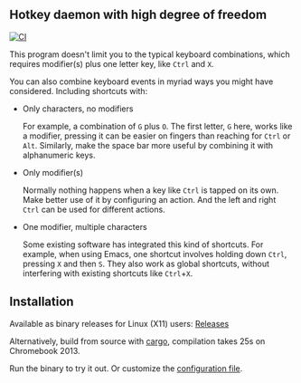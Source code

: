 ## Hotkey daemon with high degree of freedom

[![CI](https://github.com/wzhd/kseqi/actions/workflows/bui.yml/badge.svg)](https://github.com/wzhd/kseqi/actions)

This program doesn't limit you to the
typical keyboard combinations, which requires
modifier(s) plus one letter key, like `Ctrl` and `X`.

You can also combine keyboard events in myriad ways you might have considered.
Including shortcuts with:

- Only characters, no modifiers

  For example, a combination of `G` plus `O`.
The first letter, `G` here, works like a modifier,
pressing it can be easier on fingers than reaching for `Ctrl` or `Alt`.
Similarly, make the space bar more useful
by combining it with alphanumeric keys.

- Only modifier(s)

  Normally nothing happens when a key like `Ctrl` is tapped on its own.
Make better use of it by configuring an action.
And the left and right `Ctrl` can be used for different actions.

- One modifier, multiple characters

  Some existing software has integrated this kind of shortcuts.
For example, when using Emacs, one shortcut involves holding down `Ctrl`, pressing `X` and then `S`.
They also work as global shortcuts,
without interfering with existing shortcuts like `Ctrl`+`X`.


## Installation

Available as binary releases for Linux (X11) users:
[Releases](https://github.com/wzhd/kseqi/releases)

Alternatively, build from source with [cargo](https://rustup.rs/),
compilation takes 25s on Chromebook 2013.

Run the binary to try it out.
Or customize the [configuration file](https://github.com/wzhd/kseqi/blob/main/configuration.md).
